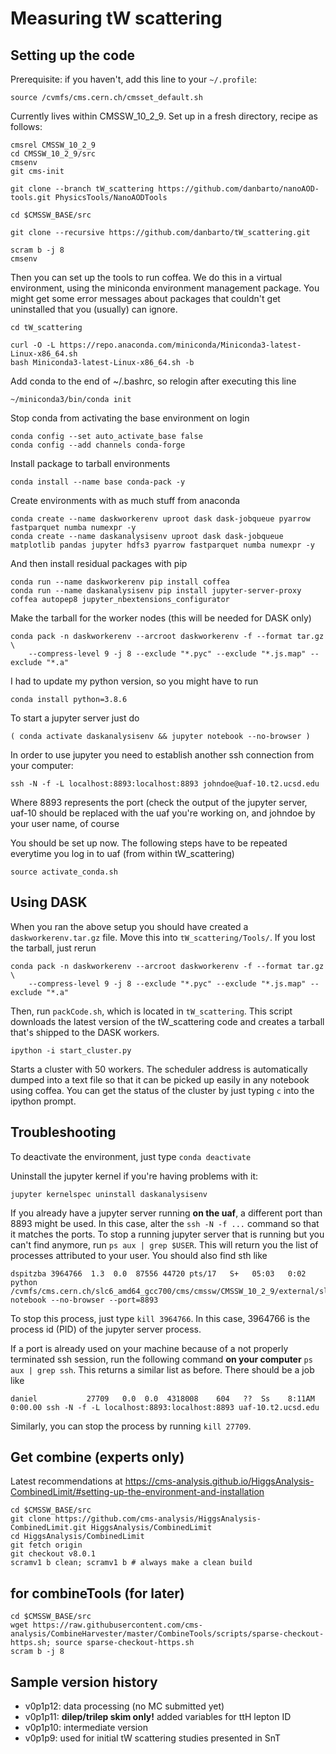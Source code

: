 # Measuring tW scattering


## Setting up the code

Prerequisite: if you haven't, add this line to your `~/.profile`:
```
source /cvmfs/cms.cern.ch/cmsset_default.sh
```

Currently lives within CMSSW_10_2_9. Set up in a fresh directory, recipe as follows:
```
cmsrel CMSSW_10_2_9
cd CMSSW_10_2_9/src
cmsenv
git cms-init

git clone --branch tW_scattering https://github.com/danbarto/nanoAOD-tools.git PhysicsTools/NanoAODTools

cd $CMSSW_BASE/src

git clone --recursive https://github.com/danbarto/tW_scattering.git

scram b -j 8
cmsenv

```

Then you can set up the tools to run coffea.
We do this in a virtual environment, using the miniconda environment management package.
You might get some error messages about packages that couldn't get uninstalled that you (usually) can ignore.
```
cd tW_scattering

curl -O -L https://repo.anaconda.com/miniconda/Miniconda3-latest-Linux-x86_64.sh
bash Miniconda3-latest-Linux-x86_64.sh -b 

```

Add conda to the end of ~/.bashrc, so relogin after executing this line
```
~/miniconda3/bin/conda init
```

Stop conda from activating the base environment on login
```
conda config --set auto_activate_base false
conda config --add channels conda-forge
```

Install package to tarball environments
```
conda install --name base conda-pack -y
```

Create environments with as much stuff from anaconda
```
conda create --name daskworkerenv uproot dask dask-jobqueue pyarrow fastparquet numba numexpr -y
conda create --name daskanalysisenv uproot dask dask-jobqueue matplotlib pandas jupyter hdfs3 pyarrow fastparquet numba numexpr -y
```
And then install residual packages with pip
```
conda run --name daskworkerenv pip install coffea
conda run --name daskanalysisenv pip install jupyter-server-proxy coffea autopep8 jupyter_nbextensions_configurator
```

Make the tarball for the worker nodes (this will be needed for DASK only)
```
conda pack -n daskworkerenv --arcroot daskworkerenv -f --format tar.gz \
    --compress-level 9 -j 8 --exclude "*.pyc" --exclude "*.js.map" --exclude "*.a"
```

I had to update my python version, so you might have to run
```
conda install python=3.8.6
```

To start a jupyter server just do
```
( conda activate daskanalysisenv && jupyter notebook --no-browser )
```
In order to use jupyter you need to establish another ssh connection from your computer:
```
ssh -N -f -L localhost:8893:localhost:8893 johndoe@uaf-10.t2.ucsd.edu
```
Where 8893 represents the port (check the output of the jupyter server, uaf-10 should be replaced with the uaf you're working on, and johndoe by your user name, of course

You should be set up now. The following steps have to be repeated everytime you log in to uaf (from within tW_scattering)
```
source activate_conda.sh
```

## Using DASK

When you ran the above setup you should have created a `daskworkerenv.tar.gz` file. Move this into `tW_scattering/Tools/`. If you lost the tarball, just rerun
```
conda pack -n daskworkerenv --arcroot daskworkerenv -f --format tar.gz \
    --compress-level 9 -j 8 --exclude "*.pyc" --exclude "*.js.map" --exclude "*.a"
```

Then, run `packCode.sh`, which is located in `tW_scattering`. This script downloads the latest version of the tW_scattering code and creates a tarball that's shipped to the DASK workers.

```
ipython -i start_cluster.py
```
Starts a cluster with 50 workers. The scheduler address is automatically dumped into a text file so that it can be picked up easily in any notebook using coffea. You can get the status of the cluster by just typing `c` into the ipython prompt.


## Troubleshooting

To deactivate the environment, just type `conda deactivate`

Uninstall the jupyter kernel if you're having problems with it:
```
jupyter kernelspec uninstall daskanalysisenv
```

If you already have a jupyter server running **on the uaf**, a different port than 8893 might be used. In this case, alter the `ssh -N -f ...` command so that it matches the ports. To stop a running jupyter server that is running but you can't find anymore, run `ps aux | grep $USER`. This will return you the list of processes attributed to your user. You should also find sth like
```
dspitzba 3964766  1.3  0.0  87556 44720 pts/17   S+   05:03   0:02 python /cvmfs/cms.cern.ch/slc6_amd64_gcc700/cms/cmssw/CMSSW_10_2_9/external/slc6_amd64_gcc700/bin/jupyter-notebook --no-browser --port=8893
```
To stop this process, just type `kill 3964766`. In this case, 3964766 is the process id (PID) of the jupyter server process.

If a port is already used on your machine because of a not properly terminated ssh session, run the following command **on your computer** `ps aux | grep ssh`. This returns a similar list as before. There should be a job like
```
daniel           27709   0.0  0.0  4318008    604   ??  Ss    8:11AM   0:00.00 ssh -N -f -L localhost:8893:localhost:8893 uaf-10.t2.ucsd.edu
```
Similarly, you can stop the process by running `kill 27709`.


## Get combine (experts only)
Latest recommendations at https://cms-analysis.github.io/HiggsAnalysis-CombinedLimit/#setting-up-the-environment-and-installation
```
cd $CMSSW_BASE/src
git clone https://github.com/cms-analysis/HiggsAnalysis-CombinedLimit.git HiggsAnalysis/CombinedLimit
cd HiggsAnalysis/CombinedLimit
git fetch origin
git checkout v8.0.1
scramv1 b clean; scramv1 b # always make a clean build
```

## for combineTools (for later)
```
cd $CMSSW_BASE/src
wget https://raw.githubusercontent.com/cms-analysis/CombineHarvester/master/CombineTools/scripts/sparse-checkout-https.sh; source sparse-checkout-https.sh
scram b -j 8
```

## Sample version history

- v0p1p12: data processing (no MC submitted yet)
- v0p1p11: **dilep/trilep skim only!** added variables for ttH lepton ID
- v0p1p10: intermediate version
- v0p1p9: used for initial tW scattering studies presented in SnT
